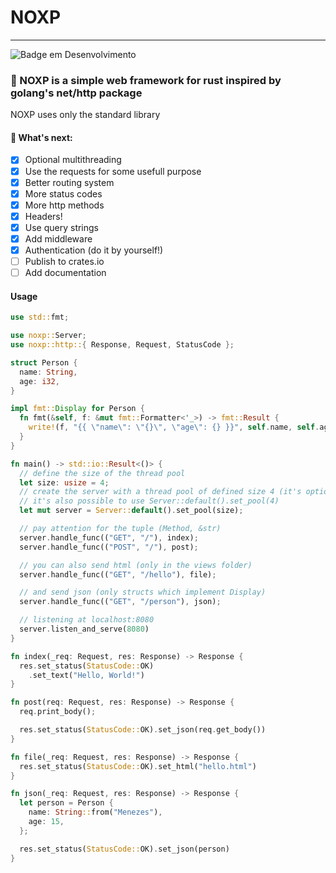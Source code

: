 # NOXP
***
![Badge em Desenvolvimento](http://img.shields.io/static/v1?label=STATUS&message=EM%20DESENVOLVIMENTO&color=GREEN&style=for-the-badge)
### 🦀 NOXP is a simple web framework for rust inspired by golang's net/http package
NOXP uses only the standard library

#### 🚧 What's next:
- [x] Optional multithreading
- [x] Use the requests for some usefull purpose
- [x] Better routing system
- [x] More status codes
- [x] More http methods
- [x] Headers!
- [x] Use query strings
- [x] Add middleware
- [x] Authentication (do it by yourself!)
- [ ] Publish to crates.io
- [ ] Add documentation

#### Usage
```rust
use std::fmt;

use noxp::Server;
use noxp::http::{ Response, Request, StatusCode };

struct Person {
  name: String,
  age: i32,
}

impl fmt::Display for Person {
  fn fmt(&self, f: &mut fmt::Formatter<'_>) -> fmt::Result {
    write!(f, "{{ \"name\": \"{}\", \"age\": {} }}", self.name, self.age)
  }
}

fn main() -> std::io::Result<()> {
  // define the size of the thread pool
  let size: usize = 4;
  // create the server with a thread pool of defined size 4 (it's optional)
  // it's also possible to use Server::default().set_pool(4)
  let mut server = Server::default().set_pool(size);

  // pay attention for the tuple (Method, &str)
  server.handle_func(("GET", "/"), index);
  server.handle_func(("POST", "/"), post);

  // you can also send html (only in the views folder)
  server.handle_func(("GET", "/hello"), file);

  // and send json (only structs which implement Display)
  server.handle_func(("GET", "/person"), json);

  // listening at localhost:8080
  server.listen_and_serve(8080)
}

fn index(_req: Request, res: Response) -> Response {
  res.set_status(StatusCode::OK)
    .set_text("Hello, World!")
}

fn post(req: Request, res: Response) -> Response {
  req.print_body();

  res.set_status(StatusCode::OK).set_json(req.get_body())
}

fn file(_req: Request, res: Response) -> Response {
  res.set_status(StatusCode::OK).set_html("hello.html")
}

fn json(_req: Request, res: Response) -> Response {
  let person = Person {
    name: String::from("Menezes"),
    age: 15,
  };

  res.set_status(StatusCode::OK).set_json(person)
}
```
